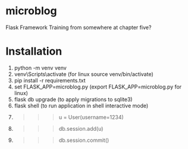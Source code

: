 # microblog
 Flask Framework Training
from somewhere at chapter five?

# Installation
1) python -m venv venv
2) venv\Scripts\activate (for linux source venv/bin/activate)
3) pip install -r requirements.txt
4) set FLASK_APP=microblog.py (export FLASK_APP=microblog.py for linux)
5) flask db upgrade (to apply migrations to sqlite3)
7) flask shell (to run application in shell interactive mode)
8) >>> u = User(username=1234)
9) >>> db.session.add(u)
10) >>> db.session.commit()